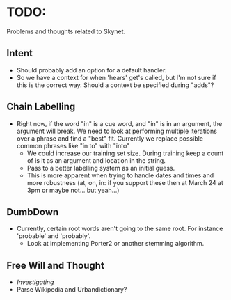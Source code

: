 # TODO:

Problems and thoughts related to Skynet.

## Intent

* Should probably add an option for a default handler.
* So we have a context for when 'hears' get's called, but I'm not sure if this is the correct way.  Should a context be specified during "adds"?

## Chain Labelling

* Right now, if the word "in" is a cue word, and "in" is in an argument, the argument will break.  We need to look at performing multiple iterations over a phrase and find a "best" fit.  Currently we replace possible common phrases like "in to" with "into"
  * We could increase our training set size.  During training keep a count of is it as an argument and location in the string.
  * Pass to a better labelling system as an initial guess.
  * This is more apparent when trying to handle dates and times and more robustness (at, on, in: if you support these then at March 24 at 3pm or maybe not... but yeah...)

## DumbDown

* Currently, certain root words aren't going to the same root.  For instance 'probable' and 'probably'.
  * Look at implementing Porter2 or another stemming algorithm.

## Free Will and Thought

* *Investigating*
* Parse Wikipedia and Urbandictionary?
